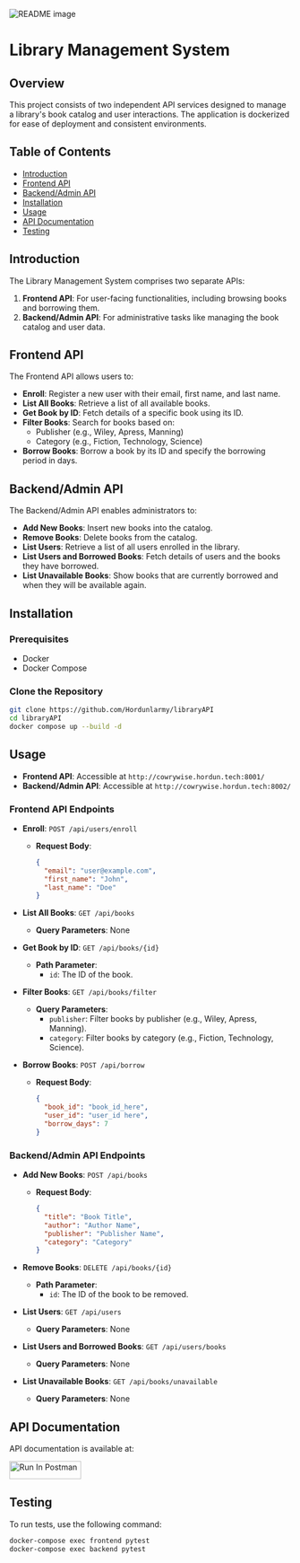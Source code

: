<picture> <source media="(prefers-color-scheme: dark)" srcset="https://i.imgur.com/6OBbKFo.jpeg"> <source media="(prefers-color-scheme: light)" srcset="https://i.imgur.com/6OBbKFo.jpeg"> <img alt="README image" src="https://i.imgur.com/6OBbKFo.jpeg"> </picture>

# Library Management System

## Overview

This project consists of two independent API services designed to manage a library's book catalog and user interactions. The application is dockerized for ease of deployment and consistent environments.

## Table of Contents

- [Introduction](#introduction)
- [Frontend API](#frontend-api)
- [Backend/Admin API](#backendadmin-api)
- [Installation](#installation)
- [Usage](#usage)
- [API Documentation](#api-documentation)
- [Testing](#testing)

## Introduction

The Library Management System comprises two separate APIs:

1. **Frontend API**: For user-facing functionalities, including browsing books and borrowing them.
2. **Backend/Admin API**: For administrative tasks like managing the book catalog and user data.

## Frontend API

The Frontend API allows users to:

- **Enroll**: Register a new user with their email, first name, and last name.
- **List All Books**: Retrieve a list of all available books.
- **Get Book by ID**: Fetch details of a specific book using its ID.
- **Filter Books**: Search for books based on:
  - Publisher (e.g., Wiley, Apress, Manning)
  - Category (e.g., Fiction, Technology, Science)
- **Borrow Books**: Borrow a book by its ID and specify the borrowing period in days.

## Backend/Admin API

The Backend/Admin API enables administrators to:

- **Add New Books**: Insert new books into the catalog.
- **Remove Books**: Delete books from the catalog.
- **List Users**: Retrieve a list of all users enrolled in the library.
- **List Users and Borrowed Books**: Fetch details of users and the books they have borrowed.
- **List Unavailable Books**: Show books that are currently borrowed and when they will be available again.

## Installation

### Prerequisites

- Docker
- Docker Compose

### Clone the Repository

```bash
git clone https://github.com/Hordunlarmy/libraryAPI
cd libraryAPI
docker compose up --build -d
```

## Usage

- **Frontend API**: Accessible at `http://cowrywise.hordun.tech:8001/`
- **Backend/Admin API**: Accessible at `http://cowrywise.hordun.tech:8002/`

### Frontend API Endpoints

- **Enroll**: `POST /api/users/enroll`

  - **Request Body**:
    ```json
    {
      "email": "user@example.com",
      "first_name": "John",
      "last_name": "Doe"
    }
    ```

- **List All Books**: `GET /api/books`

  - **Query Parameters**: None

- **Get Book by ID**: `GET /api/books/{id}`

  - **Path Parameter**:
    - `id`: The ID of the book.

- **Filter Books**: `GET /api/books/filter`

  - **Query Parameters**:
    - `publisher`: Filter books by publisher (e.g., Wiley, Apress, Manning).
    - `category`: Filter books by category (e.g., Fiction, Technology, Science).

- **Borrow Books**: `POST /api/borrow`
  - **Request Body**:
    ```json
    {
      "book_id": "book_id_here",
      "user_id": "user_id here",
      "borrow_days": 7
    }
    ```

### Backend/Admin API Endpoints

- **Add New Books**: `POST /api/books`

  - **Request Body**:
    ```json
    {
      "title": "Book Title",
      "author": "Author Name",
      "publisher": "Publisher Name",
      "category": "Category"
    }
    ```

- **Remove Books**: `DELETE /api/books/{id}`

  - **Path Parameter**:
    - `id`: The ID of the book to be removed.

- **List Users**: `GET /api/users`

  - **Query Parameters**: None

- **List Users and Borrowed Books**: `GET /api/users/books`

  - **Query Parameters**: None

- **List Unavailable Books**: `GET /api/books/unavailable`
  - **Query Parameters**: None

## API Documentation

API documentation is available at:

[<img src="https://run.pstmn.io/button.svg" alt="Run In Postman" style="width: 128px; height: 32px;">](https://documenter.getpostman.com/view/34544809/2sAXqs6Mip)

## Testing

To run tests, use the following command:

```bash
docker-compose exec frontend pytest
docker-compose exec backend pytest
```
